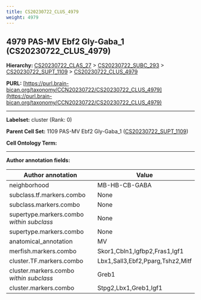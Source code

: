 ```yaml
---
title: CS20230722_CLUS_4979
weight: 4979
---
```

## 4979 PAS-MV Ebf2 Gly-Gaba_1 (CS20230722_CLUS_4979)
<b>Hierarchy: </b>
[CS20230722_CLAS_27](../CS20230722_CLAS_27) >
[CS20230722_SUBC_293](../CS20230722_SUBC_293) >
[CS20230722_SUPT_1109](../CS20230722_SUPT_1109) >
[CS20230722_CLUS_4979](../CS20230722_CLUS_4979)

**PURL:** [https://purl.brain-bican.org/taxonomy/CCN20230722/CS20230722_CLUS_4979](https://purl.brain-bican.org/taxonomy/CCN20230722/CS20230722_CLUS_4979)

---


**Labelset:** cluster (Rank: 0)

**Parent Cell Set:** 1109 PAS-MV Ebf2 Gly-Gaba_1 ([CS20230722_SUPT_1109](../CS20230722_SUPT_1109))



**Cell Ontology Term:** 

[MARKER GENES.]: #


---

[TRANSFERRED ANNOTATIONS.]: #


[AUTHOR ANNOTATION FIELDS.]: #


**Author annotation fields:**

| Author annotation | Value |
|-------------------|-------|
|neighborhood|MB-HB-CB-GABA|
|subclass.tf.markers.combo|None|
|subclass.markers.combo|None|
|supertype.markers.combo _within subclass_|None|
|supertype.markers.combo|None|
|anatomical_annotation|MV|
|merfish.markers.combo|Skor1,Cbln1,Igfbp2,Fras1,Igf1|
|cluster.TF.markers.combo|Lbx1,Sall3,Ebf2,Pparg,Tshz2,Mitf|
|cluster.markers.combo _within subclass_|Greb1|
|cluster.markers.combo|Stpg2,Lbx1,Greb1,Igf1|
